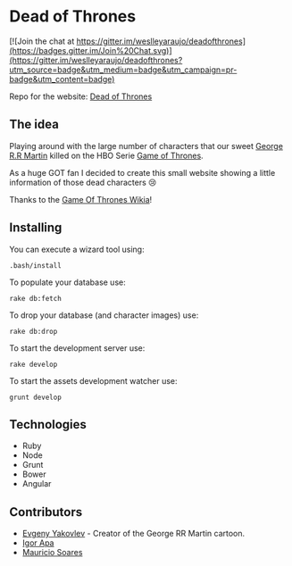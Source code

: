 # Dead of Thrones

[![Join the chat at https://gitter.im/weslleyaraujo/deadofthrones](https://badges.gitter.im/Join%20Chat.svg)](https://gitter.im/weslleyaraujo/deadofthrones?utm_source=badge&utm_medium=badge&utm_campaign=pr-badge&utm_content=badge)

Repo for the website: [Dead of Thrones](http://deadofthrones.com)


## The idea

Playing around with the large number of characters that our sweet [George R.R Martin](http://en.wikipedia.org/wiki/George_R._R._Martin) killed on the
HBO Serie [Game of Thrones](http://en.wikipedia.org/wiki/Game_of_Thrones).

As a huge GOT fan I decided to create this small website showing a little information of those dead characters 😢  

Thanks to the [Game Of Thrones Wikia](gameofthrones.wikia.com)!

## Installing

You can execute a wizard tool using:

```
.bash/install
```

To populate your database use:

```
rake db:fetch
```

To drop your database (and character images) use:

```
rake db:drop
```

To start the development server use:

```
rake develop
```

To start the assets development watcher use:

```
grunt develop
```

## Technologies

* Ruby
* Node
* Grunt
* Bower
* Angular

## Contributors

* [Evgeny Yakovlev](http://jackovlevdesignart.blogspot.com.br/) - Creator of the George RR Martin cartoon.
* [Igor Apa](github.com/igorapa)
* [Mauricio Soares](https://github.com/mauriciosoares)

